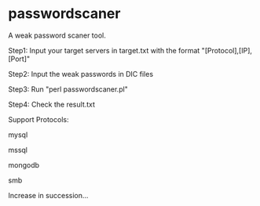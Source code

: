 # passwordscaner

A weak password scaner tool.

Step1: Input your target servers in target.txt with the format "[Protocol],[IP],[Port]"

Step2: Input the weak passwords in DIC files

Step3: Run "perl passwordscaner.pl"

Step4: Check the result.txt




Support Protocols:

mysql

mssql

mongodb

smb

Increase in succession...
